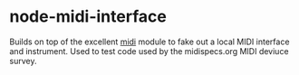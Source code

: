 # node-midi-interface

Builds on top of the excellent [midi](https://www.npmjs.com/package/midi) module to fake out a local MIDI interface and instrument. Used to test code used by the midispecs.org MIDI deviuce survey.

